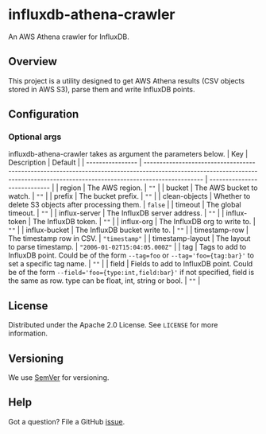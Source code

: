 # influxdb-athena-crawler
An AWS Athena crawler for InfluxDB.

## Overview
This project is a utility designed to get AWS Athena results (CSV objects stored in AWS S3), parse them and write InfluxDB points.

## Configuration

### <a id="Configuration_Optional_args"></a>Optional args
influxdb-athena-crawler takes as argument the parameters below.
| Key              | Description                                                                                                                                                                    | Default                      |
| ---------------- | ------------------------------------------------------------------------------------------------------------------------------------------------------------------------------ | ---------------------------- |
| region           | The AWS region.                                                                                                                                                                | `""`                         |
| bucket           | The AWS bucket to watch.                                                                                                                                                       | `""`                         |
| prefix           | The bucket prefix.                                                                                                                                                             | `""`                         |
| clean-objects    | Whether to delete S3 objects after processing them.                                                                                                                            | `false`                      |
| timeout          | The global timeout.                                                                                                                                                            | `""`                         |
| influx-server    | The InfluxDB server address.                                                                                                                                                   | `""`                         |
| influx-token     | The InfluxDB token.                                                                                                                                                            | `""`                         |
| influx-org       | The InfluxDB org to write to.                                                                                                                                                  | `""`                         |
| influx-bucket    | The InfluxDB bucket write to.                                                                                                                                                  | `""`                         |
| timestamp-row    | The timestamp row in CSV.                                                                                                                                                      | `"timestamp"`                |
| timestamp-layout | The layout to parse timestamp.                                                                                                                                                 | `"2006-01-02T15:04:05.000Z"` |
| tag              | Tags to add to InfluxDB point. Could be of the form `--tag=foo` or `--tag='foo={tag:bar}'` to set a specific tag name.                                                         | `""`                         |
| field            | Fields to add to InfluxDB point. Could be of the form `--field='foo={type:int,field:bar}'` if not specified, field is the same as row. type can be float, int, string or bool. | `""`                         |

## License
Distributed under the Apache 2.0 License. See `LICENSE` for more information.

## Versioning
We use [SemVer](http://semver.org/) for versioning.

## Help
Got a question?
File a GitHub [issue](https://github.com/quortex/influxdb-athena-crawler/issues).
